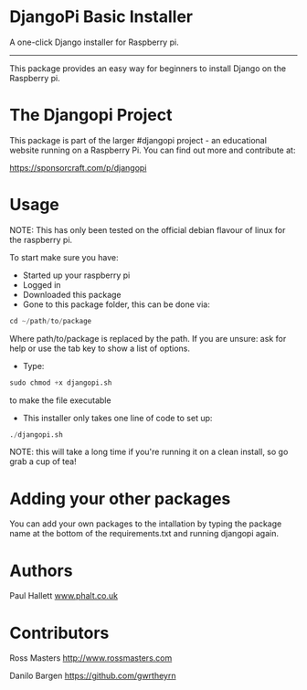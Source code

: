 DjangoPi Basic Installer
=
A one-click Django installer for Raspberry pi.

----------

This package provides an easy way for beginners to install Django on the Raspberry pi.


The Djangopi Project
=
This package is part of the larger #djangopi project - an educational website running on a Raspberry Pi.
You can find out more and contribute at:

https://sponsorcraft.com/p/djangopi

Usage
=

NOTE: This has only been tested on the official debian flavour of linux for the raspberry pi.

To start make sure you have:

* Started up your raspberry pi
* Logged in
* Downloaded this package
* Gone to this package folder, this can be done via:


```Python
cd ~/path/to/package
```

Where path/to/package is replaced by the path. If you are unsure: ask for help or use the tab key to show a list of options.

 - Type:

```Python
sudo chmod +x djangopi.sh
```

to make the file executable

- This installer only takes one line of code to set up:

```Python
./djangopi.sh
```

NOTE: this will take a long time if you're running it on a clean install, so go grab a cup of tea!

Adding your other packages
=

You can add your own packages to the intallation by typing the package name at the bottom of the requirements.txt and running djangopi again.

Authors
=

Paul Hallett www.phalt.co.uk

Contributors
=

Ross Masters http://www.rossmasters.com

Danilo Bargen https://github.com/gwrtheyrn
